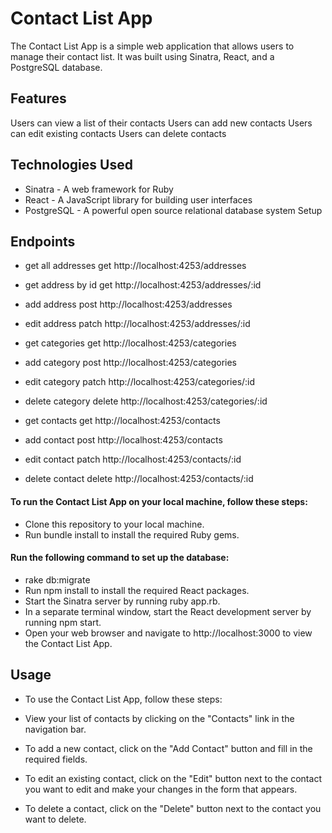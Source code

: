 # Contact List App
The Contact List App is a simple web application that allows users to manage their contact list. It was built using Sinatra, React, and a PostgreSQL database.

## Features
Users can view a list of their contacts
Users can add new contacts
Users can edit existing contacts
Users can delete contacts

## Technologies Used
- Sinatra - A web framework for Ruby
- React - A JavaScript library for building user interfaces
- PostgreSQL - A powerful open source relational database system
  Setup

## Endpoints
- get all addresses
get http://localhost:4253/addresses
- get address by id
get http://localhost:4253/addresses/:id
- add address
post http://localhost:4253/addresses
- edit address
patch http://localhost:4253/addresses/:id

- get categories
get http://localhost:4253/categories
- add category
post http://localhost:4253/categories
- edit category
patch http://localhost:4253/categories/:id
- delete category
delete http://localhost:4253/categories/:id

- get contacts
get http://localhost:4253/contacts
- add contact
post http://localhost:4253/contacts
- edit contact
patch http://localhost:4253/contacts/:id
- delete contact
delete http://localhost:4253/contacts/:id



#### To run the Contact List App on your local machine, follow these steps:

- Clone this repository to your local machine.
- Run bundle install to install the required Ruby gems.

 #### Run the following command to set up the database:

  - rake db:migrate
  - Run npm install to install the required React packages.
  - Start the Sinatra server by running ruby app.rb.
  - In a separate terminal window, start the React development server by running npm start.
  - Open your web browser and navigate to http://localhost:3000 to view the Contact List App.
## Usage
 - To use the Contact List App, follow these steps:

- View your list of contacts by clicking on the "Contacts" link in the navigation bar.
- To add a new contact, click on the "Add Contact" button and fill in the required fields.
- To edit an existing contact, click on the "Edit" button next to the contact you want to edit and make your changes in the form that appears.
- To delete a contact, click on the "Delete" button next to the contact you want to delete.

